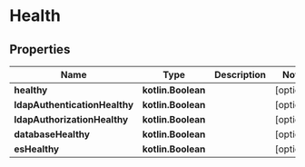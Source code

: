 
# Health

## Properties
| Name | Type | Description | Notes |
| ------------ | ------------- | ------------- | ------------- |
| **healthy** | **kotlin.Boolean** |  |  [optional] |
| **ldapAuthenticationHealthy** | **kotlin.Boolean** |  |  [optional] |
| **ldapAuthorizationHealthy** | **kotlin.Boolean** |  |  [optional] |
| **databaseHealthy** | **kotlin.Boolean** |  |  [optional] |
| **esHealthy** | **kotlin.Boolean** |  |  [optional] |




